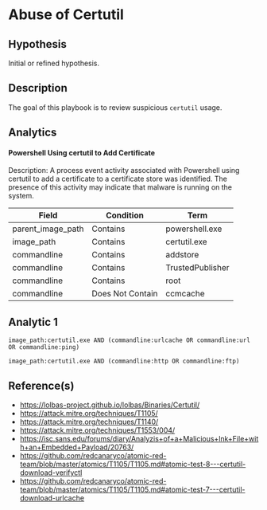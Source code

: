 # Abuse of Certutil

## Hypothesis
Initial or refined hypothesis.

## Description
The goal of this playbook is to review suspicious `certutil` usage.

## Analytics 

#### Powershell Using certutil to Add Certificate
Description: A process event activity associated with Powershell using certutil to add a certificate to a certificate store was identified. The presence of this activity may indicate that malware is running on the system.

|Field|Condition|Term|
|---|---|---|
|parent_image_path|Contains|powershell.exe|
|image_path|Contains|certutil.exe|
|commandline|Contains|addstore|
|commandline|Contains|TrustedPublisher|
|commandline|Contains|root|
|commandline|Does Not Contain|ccmcache|

## Analytic 1
`image_path:certutil.exe AND (commandline:urlcache OR commandline:url OR commandline:ping)`

`image_path:certutil.exe AND (commandline:http OR commandline:ftp)`

## Reference(s)
- https://lolbas-project.github.io/lolbas/Binaries/Certutil/
- https://attack.mitre.org/techniques/T1105/
- https://attack.mitre.org/techniques/T1140/
- https://attack.mitre.org/techniques/T1553/004/
- https://isc.sans.edu/forums/diary/Analyzis+of+a+Malicious+lnk+File+with+an+Embedded+Payload/20763/
- https://github.com/redcanaryco/atomic-red-team/blob/master/atomics/T1105/T1105.md#atomic-test-8---certutil-download-verifyctl
- https://github.com/redcanaryco/atomic-red-team/blob/master/atomics/T1105/T1105.md#atomic-test-7---certutil-download-urlcache

